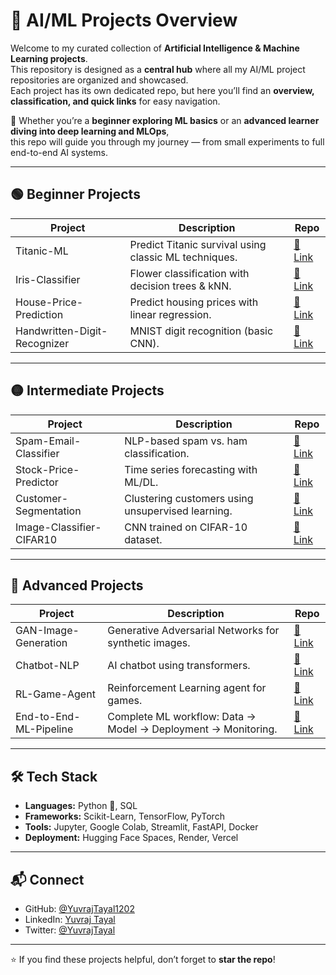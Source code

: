 # 🤖 AI/ML Projects Overview

Welcome to my curated collection of **Artificial Intelligence & Machine Learning projects**.  
This repository is designed as a **central hub** where all my AI/ML project repositories are organized and showcased.  
Each project has its own dedicated repo, but here you’ll find an **overview, classification, and quick links** for easy navigation.  

🌟 Whether you’re a **beginner exploring ML basics** or an **advanced learner diving into deep learning and MLOps**,  
this repo will guide you through my journey — from small experiments to full end-to-end AI systems.  

---

## 🟢 Beginner Projects

| Project | Description | Repo |
|---------|-------------|------|
| Titanic-ML | Predict Titanic survival using classic ML techniques. | [🔗 Link](https://github.com/YuvrajTayal1202/Titanic-ML) |
| Iris-Classifier | Flower classification with decision trees & kNN. | [🔗 Link](https://github.com/YuvrajTayal1202/Iris-Classifier) |
| House-Price-Prediction | Predict housing prices with linear regression. | [🔗 Link](https://github.com/YuvrajTayal1202/House-Price-Prediction) |
| Handwritten-Digit-Recognizer | MNIST digit recognition (basic CNN). | [🔗 Link](https://github.com/YuvrajTayal1202/Handwritten-Digit-Recognizer) |

---

## 🟡 Intermediate Projects

| Project | Description | Repo |
|---------|-------------|------|
| Spam-Email-Classifier | NLP-based spam vs. ham classification. | [🔗 Link](https://github.com/YuvrajTayal1202/Spam-Email-Classifier) |
| Stock-Price-Predictor | Time series forecasting with ML/DL. | [🔗 Link](https://github.com/YuvrajTayal1202/Stock-Price-Predictor) |
| Customer-Segmentation | Clustering customers using unsupervised learning. | [🔗 Link](https://github.com/YuvrajTayal1202/Customer-Segmentation) |
| Image-Classifier-CIFAR10 | CNN trained on CIFAR-10 dataset. | [🔗 Link](https://github.com/YuvrajTayal1202/Image-Classifier-CIFAR10) |

---

## 🔴 Advanced Projects

| Project | Description | Repo |
|---------|-------------|------|
| GAN-Image-Generation | Generative Adversarial Networks for synthetic images. | [🔗 Link](https://github.com/YuvrajTayal1202/GAN-Image-Generation) |
| Chatbot-NLP | AI chatbot using transformers. | [🔗 Link](https://github.com/YuvrajTayal1202/Chatbot-NLP) |
| RL-Game-Agent | Reinforcement Learning agent for games. | [🔗 Link](https://github.com/YuvrajTayal1202/RL-Game-Agent) |
| End-to-End-ML-Pipeline | Complete ML workflow: Data → Model → Deployment → Monitoring. | [🔗 Link](https://github.com/YuvrajTayal1202/End-to-End-ML-Pipeline) |

---

## 🛠 Tech Stack

- **Languages:** Python 🐍, SQL  
- **Frameworks:** Scikit-Learn, TensorFlow, PyTorch  
- **Tools:** Jupyter, Google Colab, Streamlit, FastAPI, Docker  
- **Deployment:** Hugging Face Spaces, Render, Vercel  

---

## 📬 Connect

- GitHub: [@YuvrajTayal1202](https://github.com/YuvrajTayal1202)  
- LinkedIn: [Yuvraj Tayal](https://www.linkedin.com/in/yuvrajtayal)  
- Twitter: [@YuvrajTayal](https://twitter.com/YuvrajTayal)  

---

⭐ If you find these projects helpful, don’t forget to **star the repo**!
